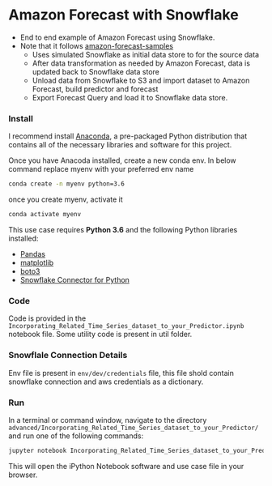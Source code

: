 # Amazon Forecast with Snowflake

- End to end example of Amazon Forecast using Snowflake.
- Note that it follows [amazon-forecast-samples](https://github.com/aws-samples/amazon-forecast-samples/tree/master/notebooks/advanced/Incorporating_Related_Time_Series_dataset_to_your_Predictor)
  - Uses simulated Snowflake as initial data store to for the source data
  - After data transformation as needed by Amazon Forecast, data is updated back to Snowflake data store
  - Unload data from Snowflake to S3 and import dataset to Amazon Forecast, build predictor and forecast
  - Export Forecast Query and load it to Snowflake data store.



### Install

I recommend install [Anaconda](https://www.continuum.io/downloads), a pre-packaged Python distribution that contains all of the necessary libraries and software for this project.

Once you have Anacoda installed, create a new conda env. 
In below command replace myenv with your preferred env name

```bash
conda create -n myenv python=3.6
```

once you create myenv, activate it

```bash
conda activate myenv 
```



This use case requires **Python 3.6** and the following Python libraries installed:

- [Pandas](http://pandas.pydata.org)
- [matplotlib](http://matplotlib.org/)
- [boto3](https://boto3.amazonaws.com/v1/documentation/api/latest/guide/quickstart.html)
- [Snowflake Connector for Python](https://docs.snowflake.com/en/user-guide/python-connector.html)



### Code

Code is provided in the `Incorporating_Related_Time_Series_dataset_to_your_Predictor.ipynb` notebook file. Some utility code is present in util folder.

### Snowflale Connection Details

Env file is present in `env/dev/credentials` file, this file shold contain snowflake connection and aws credentials as a dictionary.

### Run

In a terminal or command window, navigate to the directory `advanced/Incorporating_Related_Time_Series_dataset_to_your_Predictor/` and run one of the following commands:


```bash
jupyter notebook Incorporating_Related_Time_Series_dataset_to_your_Predictor.ipynb
```

This will open the iPython Notebook software and use case file in your browser.

